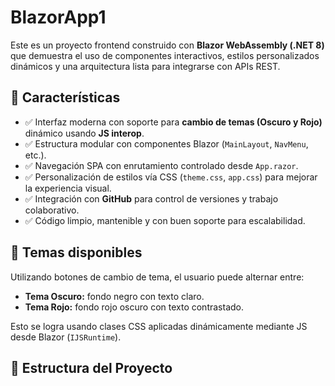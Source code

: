 # BlazorApp1

Este es un proyecto frontend construido con **Blazor WebAssembly (.NET 8)** que demuestra el uso de componentes interactivos, estilos personalizados dinámicos y una arquitectura lista para integrarse con APIs REST.

## 🚀 Características

- ✅ Interfaz moderna con soporte para **cambio de temas (Oscuro y Rojo)** dinámico usando **JS interop**.
- ✅ Estructura modular con componentes Blazor (`MainLayout`, `NavMenu`, etc.).
- ✅ Navegación SPA con enrutamiento controlado desde `App.razor`.
- ✅ Personalización de estilos vía CSS (`theme.css`, `app.css`) para mejorar la experiencia visual.
- ✅ Integración con **GitHub** para control de versiones y trabajo colaborativo.
- ✅ Código limpio, mantenible y con buen soporte para escalabilidad.

## 🎨 Temas disponibles

Utilizando botones de cambio de tema, el usuario puede alternar entre:

- **Tema Oscuro:** fondo negro con texto claro.
- **Tema Rojo:** fondo rojo oscuro con texto contrastado.

Esto se logra usando clases CSS aplicadas dinámicamente mediante JS desde Blazor (`IJSRuntime`).

## 🧱 Estructura del Proyecto

